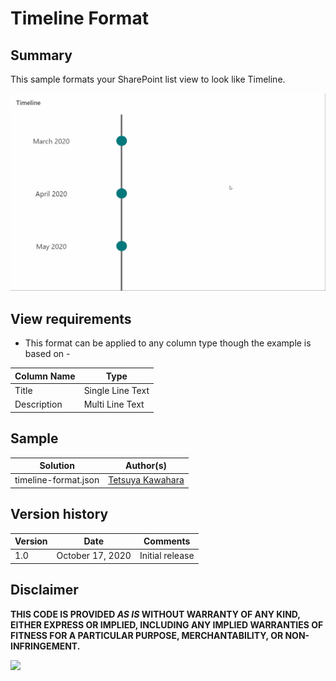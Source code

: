# Timeline Format

## Summary
This sample formats your SharePoint list view to look like Timeline.

![screenshot of the sample](./timeline-format.gif)

## View requirements
- This format can be applied to any column type though the example is based on -

Column Name   |Type
--------------|--------------
Title         | Single Line Text
Description   | Multi Line Text

## Sample

Solution             |Author(s)
---------------------|---------------------------
timeline-format.json |[Tetsuya Kawahara](https://twitter.com/techan_k)

## Version history

Version |Date             |Comments
--------|-----------------|--------
1.0     |October 17, 2020 |Initial release


## Disclaimer
**THIS CODE IS PROVIDED *AS IS* WITHOUT WARRANTY OF ANY KIND, EITHER EXPRESS OR IMPLIED, INCLUDING ANY IMPLIED WARRANTIES OF FITNESS FOR A PARTICULAR PURPOSE, MERCHANTABILITY, OR NON-INFRINGEMENT.**

<img src="https://telemetry.sharepointpnp.com/sp-dev-list-formatting/view-samples/timeline-format" />